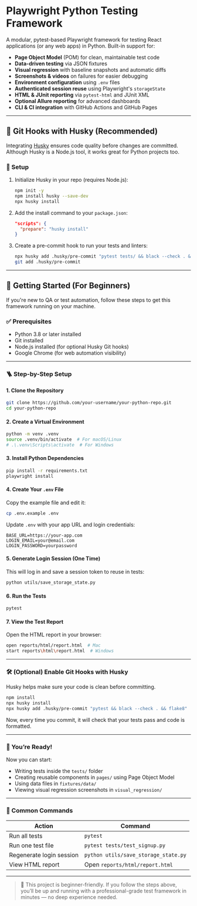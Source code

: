 # Playwright Python Testing Framework

A modular, pytest-based Playwright framework for testing React applications (or any web apps) in Python. Built-in support for:

* **Page Object Model** (POM) for clean, maintainable test code
* **Data-driven testing** via JSON fixtures
* **Visual regression** with baseline snapshots and automatic diffs
* **Screenshots & videos** on failures for easier debugging
* **Environment configuration** using `.env` files
* **Authenticated session reuse** using Playwright's `storageState`
* **HTML & JUnit reporting** via `pytest-html` and JUnit XML
* **Optional Allure reporting** for advanced dashboards
* **CLI & CI integration** with GitHub Actions and GitHub Pages

---

## 🧩 Git Hooks with Husky (Recommended)

Integrating [Husky](https://github.com/typicode/husky) ensures code quality before changes are committed. Although Husky is a Node.js tool, it works great for Python projects too.

### 🚀 Setup

1. Initialize Husky in your repo (requires Node.js):

   ```bash
   npm init -y
   npm install husky --save-dev
   npx husky install
   ```

2. Add the install command to your `package.json`:

   ```json
   "scripts": {
     "prepare": "husky install"
   }
   ```

3. Create a pre-commit hook to run your tests and linters:

   ```bash
   npx husky add .husky/pre-commit "pytest tests/ && black --check . && flake8"
   git add .husky/pre-commit
   ```

---

## 🧰 Getting Started (For Beginners)

If you're new to QA or test automation, follow these steps to get this framework running on your machine.

### ✅ Prerequisites

- Python 3.8 or later installed
- Git installed
- Node.js installed (for optional Husky Git hooks)
- Google Chrome (for web automation visibility)

---

### 🪜 Step-by-Step Setup

#### 1. **Clone the Repository**

```bash
git clone https://github.com/your-username/your-python-repo.git
cd your-python-repo
```

#### 2. **Create a Virtual Environment**

```bash
python -m venv .venv
source .venv/bin/activate  # For macOS/Linux
# .\.venv\Scripts\activate  # For Windows
```

#### 3. **Install Python Dependencies**

```bash
pip install -r requirements.txt
playwright install
```

#### 4. **Create Your `.env` File**

Copy the example file and edit it:

```bash
cp .env.example .env
```

Update `.env` with your app URL and login credentials:

```env
BASE_URL=https://your-app.com
LOGIN_EMAIL=your@email.com
LOGIN_PASSWORD=yourpassword
```

#### 5. **Generate Login Session (One Time)**

This will log in and save a session token to reuse in tests:

```bash
python utils/save_storage_state.py
```

#### 6. **Run the Tests**

```bash
pytest
```

#### 7. **View the Test Report**

Open the HTML report in your browser:

```bash
open reports/html/report.html  # Mac
start reports\html\report.html  # Windows
```

---

### 🛠 (Optional) Enable Git Hooks with Husky

Husky helps make sure your code is clean before committing.

```bash
npm install
npx husky install
npx husky add .husky/pre-commit "pytest && black --check . && flake8"
```

Now, every time you commit, it will check that your tests pass and code is formatted.

---

### 🚀 You’re Ready!

Now you can start:

- Writing tests inside the `tests/` folder
- Creating reusable components in `pages/` using Page Object Model
- Using data files in `fixtures/data/`
- Viewing visual regression screenshots in `visual_regression/`

---

### 🤖 Common Commands

| Action                    | Command                          |
|---------------------------|----------------------------------|
| Run all tests             | `pytest`                         |
| Run one test file         | `pytest tests/test_signup.py`   |
| Regenerate login session  | `python utils/save_storage_state.py` |
| View HTML report          | Open `reports/html/report.html` |

---

> 🔰 This project is beginner-friendly. If you follow the steps above, you’ll be up and running with a professional-grade test framework in minutes — no deep experience needed.
